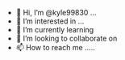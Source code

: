 - 👋 Hi, I’m @kyle99830 ...
- 👀 I’m interested in ...
- 🌱 I’m currently learning 
- 💞️ I’m looking to collaborate on 
- 📫 How to reach me .....

<!---
kyle9983/kyle9983 is a ✨ special ✨ repository because its `README.md` (this file) appears on your GitHub profile.
You can click the Preview link to take a look at your changes.
--->
